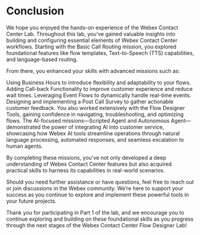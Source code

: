 # Conclusion 

We hope you enjoyed the hands-on experience of the Webex Contact Center Lab. Throughout this lab, you’ve gained valuable insights into building and configuring essential elements of Webex Contact Center workflows. Starting with the Basic Call Routing mission, you explored foundational features like flow templates, Text-to-Speech (TTS) capabilities, and language-based routing.

From there, you enhanced your skills with advanced missions such as:

Using Business Hours to introduce flexibility and adaptability to your flows.
Adding Call-back Functionality to improve customer experience and reduce wait times.
Leveraging Event Flows to dynamically handle real-time events.
Designing and implementing a Post Call Survey to gather actionable customer feedback.
You also worked extensively with the Flow Designer Tools, gaining confidence in navigating, troubleshooting, and optimizing flows. The AI-focused missions—Scripted Agent and Autonomous Agent—demonstrated the power of integrating AI into customer service, showcasing how Webex AI tools streamline operations through natural language processing, automated responses, and seamless escalation to human agents.

By completing these missions, you’ve not only developed a deep understanding of Webex Contact Center features but also acquired practical skills to harness its capabilities in real-world scenarios.

Should you need further assistance or have questions, feel free to reach out or join discussions in the Webex community. We’re here to support your success as you continue to explore and implement these powerful tools in your future projects.

Thank you for participating in Part 1 of the lab, and we encourage you to continue exploring and building on these foundational skills as you progress through the next stages of the Webex Contact Center Flow Designer Lab!
